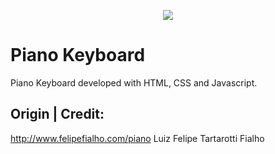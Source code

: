 <p align="center"><img src="https://cloud.githubusercontent.com/assets/3603793/23483757/ffbc98c0-feb2-11e6-8d3e-c9d122bf7e3b.png"></p>


# Piano Keyboard

Piano Keyboard developed with HTML, CSS and Javascript.

## Origin | Credit:

http://www.felipefialho.com/piano
Luiz Felipe Tartarotti Fialho
